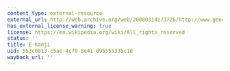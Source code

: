 ```yaml
---
content_type: external-resource
external_url: http://web.archive.org/web/20080314173726/http://www.geocities.com/easykanji/
has_external_license_warning: true
license: https://en.wikipedia.org/wiki/All_rights_reserved
status: ''
title: E-Kanji
uid: 553c0813-c5ae-4c70-8e41-095555335c1d
wayback_url: ''
---
```

